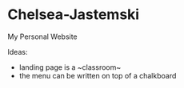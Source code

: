 # Chelsea-Jastemski

My Personal Website

Ideas:

- landing page is a ~classroom~
- the menu can be written on top of a chalkboard
